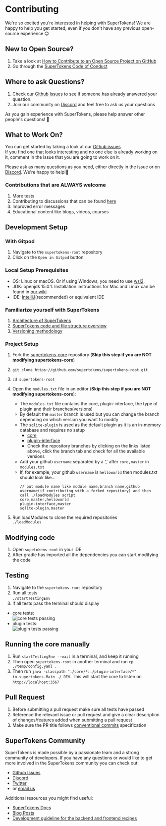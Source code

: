 # Contributing

We're so excited you're interested in helping with SuperTokens! We are happy to help you get started, even if you don't have any previous open-source experience :blush:

## New to Open Source?
1. Take a look at [How to Contribute to an Open Source Project on GitHub](https://egghead.io/courses/how-to-contribute-to-an-open-source-project-on-github)
2. Go through the [SuperTokens Code of Conduct](https://github.com/supertokens/supertokens-core/blob/master/CODE_OF_CONDUCT.md)

## Where to ask Questions?
1. Check our [Github Issues](https://github.com/supertokens/supertokens-core/issues) to see if someone has already answered your question.  
2. Join our community on [Discord](https://supertokens.io/discord) and feel free to ask us your questions  

As you gain experience with SuperTokens, please help answer other people's questions! :pray: 

## What to Work On?
You can get started by taking a look at our [Github issues](https://github.com/supertokens/supertokens-core/issues)  
If you find one that looks interesting and no one else is already working on it, comment in the issue that you are going to work on it.  

Please ask as many questions as you need, either directly in the issue or on [Discord](https://supertokens.io/discord). We're happy to help!:raised_hands:

### Contributions that are ALWAYS welcome 

1. More tests
2. Contributing to discussions that can be found [here](https://github.com/supertokens/supertokens-core/issues?q=is%3Aissue+is%3Aopen+label%3Adiscussions)
3. Improved error messages
4. Educational content like blogs, videos, courses


## Development Setup

### With Gitpod
1. Navigate to the `supertokens-root` repository  
2. Click on the `Open in Gitpod` button

### Local Setup Prerequisites
- OS: Linux or macOS. Or if using Windows, you need to use [wsl2](https://docs.microsoft.com/en-us/windows/wsl/about).
- JDK: openjdk 15.0.1. Installation instructions for Mac and Linux can be found in [our wiki](https://github.com/supertokens/supertokens-core/wiki/Installing-OpenJDK-for-Mac-and-Linux)
- IDE: [IntelliJ](https://www.jetbrains.com/idea/download/)(recommended) or equivalent IDE

### Familiarize yourself with SuperTokens
1. [Architecture of SuperTokens](https://github.com/supertokens/supertokens-core/wiki/SuperTokens-Architecture)
2. [SuperTokens code and file structure overview](https://github.com/supertokens/supertokens-core/wiki/Code-and-file-structure-overview)
3. [Versioning methodology](https://github.com/supertokens/supertokens-core/wiki/Versioning,-git-and-releases)


### Project Setup
1. Fork the [supertokens-core](https://github.com/supertokens/supertokens-core) repository (**Skip this step if you are NOT modifying supertokens-core**)
2. `git clone https://github.com/supertokens/supertokens-root.git`
3. `cd supertokens-root`
4. Open the `modules.txt` file in an editor (**Skip this step if you are NOT modifying supertokens-core**):
    - The `modules.txt` file contains the core, plugin-interface, the type of plugin and their branches(versions) 
    - By default the `master` branch is used but you can change the branch depending on which version you want to modify 
    - The `sqlite-plugin` is used as the default plugin as it is an in-memory database and requires no setup
      - [core](https://github.com/supertokens/supertokens-core)
      - [plugin-interface](https://github.com/supertokens/supertokens-plugin-interface)
      - Check the repository branches by clicking on the links listed above, click the branch tab and check for all the available versions 
    - Add your github `username` separated by a ',' after `core,master` in  `modules.txt`
    - If, for example, your github `username` is `helloworld` then modules.txt should look like...  
      ```
      // put module name like module name,branch name,github username(if contributing with a forked repository) and then call ./loadModules script        
      core,master,helloworld  
      plugin-interface,master        
      sqlite-plugin,master
      ```
	
5. Run loadModules to clone the required repositories  
`./loadModules`


## Modifying code
1. Open `supetokens-root` in your IDE
2. After gradle has imported all the dependencies you can start modifying the code  

## Testing  
1. Navigate to the `supertokens-root` repository  
2. Run all tests   
`./startTestingEnv`  
3. If all tests pass the terminal should display  
- core tests:  
![core tests passing](https://github.com/supertokens/supertokens-logo/blob/master/images/core-tests-passing.png)  
- plugin tests:  
![plugin tests passing](https://github.com/supertokens/supertokens-logo/blob/master/images/plugin-tests-passing.png)

## Running the core manually
1. Run `startTestingEnv --wait` in a terminal, and keep it running
2. Then open `supertokens-root` in another terminal and run `cp ./temp/config.yaml .`
3. Then run `java -classpath "./core/*:./plugin-interface/*" io.supertokens.Main ./ DEV`. This will start the core to listen on `http://localhost:3567`

## Pull Request
1. Before submitting a pull request make sure all tests have passed  
2. Reference the relevant issue or pull request and give a clear description of changes/features added when submitting a pull request
3. Make sure the PR title follows [conventional commits](https://www.conventionalcommits.org/en/v1.0.0/) specification

## SuperTokens Community 
SuperTokens is made possible by a passionate team and a strong community of developers. If you have any questions or would like to get more involved in the SuperTokens community you can check out:  
  - [Github Issues](https://github.com/supertokens/supertokens-core/issues)
  - [Discord](https://supertokens.io/discord)
  - [Twitter](https://twitter.com/supertokensio)
  - or [email us](mailto:team@supertokens.io)
  
Additional resources you might find useful:
  - [SuperTokens Docs](https://supertokens.io/docs/community/getting-started/installation)
  - [Blog Posts](https://supertokens.io/blog/)
  - [Development guideline for the backend and frontend recipes](https://github.com/supertokens/supertokens-core/wiki/Development-guideline-for-the-backend-and-frontend-recipes)




